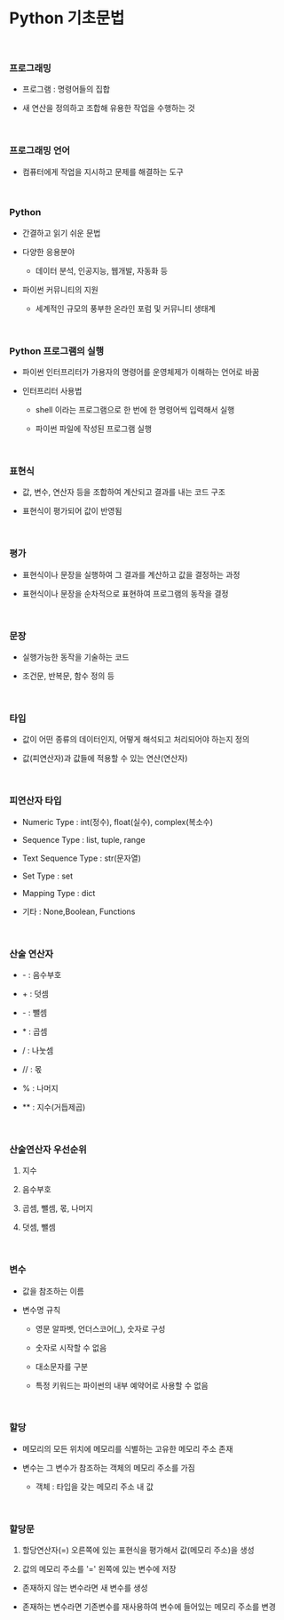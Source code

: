 # Python 기초문법

<br>

### 프로그래밍

- 프로그램 : 명령어들의 집합

- 새 연산을 정의하고 조합해 유용한 작업을 수행하는 것

<br>

### 프로그래밍 언어

- 컴퓨터에게 작업을 지시하고 문제를 해결하는 도구

<br>

### Python

- 간결하고 읽기 쉬운 문법

- 다양한 응용분야

  - 데이터 분석, 인공지능, 웹개발, 자동화 등

- 파이썬 커뮤니티의 지원

  - 세계적인 규모의 풍부한 온라인 포럼 및 커뮤니티 생태계

<br>

### Python 프로그램의 실행

- 파이썬 인터프리터가 가용자의 명령어를 운영체제가 이해하는 언어로 바꿈

- 인터프리터 사용법

  - shell 이라는 프로그램으로 한 번에 한 명령어씩 입력해서 실행

  - 파이썬 파일에 작성된 프로그램 실행

<br>

### 표현식

- 값, 변수, 연산자 등을 조합하여 계산되고 결과를 내는 코드 구조

- 표현식이 평가되어 값이 반영됨

<br>

### 평가

- 표현식이나 문장을 실행하여 그 결과를 계산하고 값을 결정하는 과정

- 표현식이나 문장을 순차적으로 표현하여 프로그램의 동작을 결정

<br>

### 문장

- 실행가능한 동작을 기술하는 코드

- 조건문, 반복문, 함수 정의 등

<br>

### 타입

- 값이 어떤 종류의 데이터인지, 어떻게 해석되고 처리되어야 하는지 정의

- 값(피연산자)과 값들에 적용할 수 있는 연산(연산자)

<br>

### 피연산자 타입

- Numeric Type : int(정수), float(실수), complex(복소수)

- Sequence Type : list, tuple, range

- Text Sequence Type : str(문자열)

- Set Type : set

- Mapping Type : dict

- 기타 : None,Boolean, Functions

<br>

### 산술 연산자

- \- : 음수부호

- \+ : 덧셈

- \- : 뺄셈

- \* : 곱셈

- / : 나눗셈

- // : 몫

- % : 나머지

- ** : 지수(거듭제곱)

<br>

### 산술연산자 우선순위

1. 지수

2. 음수부호

3. 곱셈, 뺄셈, 몫, 나머지

4. 덧셈, 뺄셈

<br>

### 변수

- 값을 참조하는 이름

- 변수명 규칙

  - 영문 알파벳, 언더스코어(_), 숫자로 구성

  - 숫자로 시작할 수 없음

  - 대소문자를 구분

  - 특정 키워드는 파이썬의 내부 예약어로 사용할 수 없음

<br>

### 할당

- 메모리의 모든 위치에 메모리를 식별하는 고유한 메모리 주소 존재

- 변수는 그 변수가 참조하는 객체의 메모리 주소를 가짐

  - 객체 : 타입을 갖는 메모리 주소 내 값

<br>

### 할당문

1. 할당연산자(=) 오른쪽에 있는 표현식을 평가해서 값(메모리 주소)을 생성

2. 값의 메모리 주소를 '=' 왼쪽에 있는 변수에 저장

  - 존재하지 않는 변수라면 새 변수를 생성

  - 존재하는 변수라면 기존변수를 재사용하여 변수에 들어있는 메모리 주소를 변경